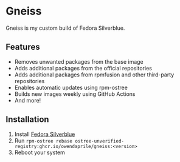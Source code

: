 # Gneiss
Gneiss is my custom build of Fedora Silverblue.

## Features
- Removes unwanted packages from the base image
- Adds additional packages from the official repositories
- Adds additional packages from rpmfusion and other third-party repositories
- Enables automatic updates using rpm-ostree
- Builds new images weekly using GitHub Actions
- And more!

## Installation
1. Install [Fedora Silverblue](https://fedoraproject.org/atomic-desktops/silverblue/)
2. Run `rpm-ostree rebase ostree-unverified-registry:ghcr.io/owendaprile/gneiss:<version>`
3. Reboot your system